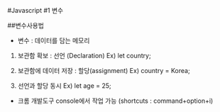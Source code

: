 #Javascript #1 변수

##변수사용법
- 변수 : 데이터를 담는 메모리

1. 보관함 확보 : 선언 (Declaration)
Ex) let country;

2. 보관함에 데이터 저장 : 할당(assignment)
Ex) country = Korea;

3. 선언과 할당 동시
Ex) let age = 25;

- 크롬 개발도구 console에서 작업 가능 (shortcuts : command+option+i)
